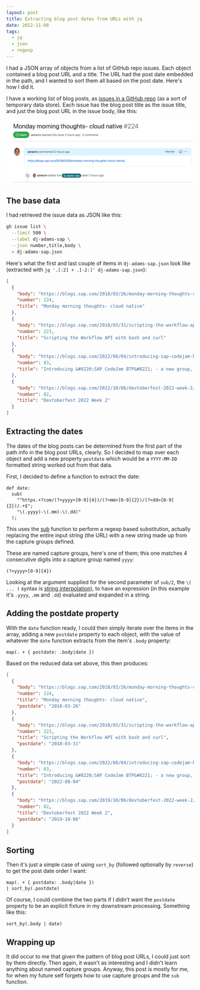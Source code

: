 ```yaml
---
layout: post
title: Extracting blog post dates from URLs with jq
date: 2022-11-08
tags:
  - jq
  - json
  - regexp
---
```

I had a JSON array of objects from a list of GitHub repo issues. Each object contained a blog post URL and a title. The URL had the post date embedded in the path, and I wanted to sort them all based on the post date. Here's how I did it. 

I have a working list of blog posts, as [issues in a GitHub repo](https://github.com/qmacro-org/db/issues?q=is%3Aissue) (as a sort of temporary data store). Each issue has the blog post title as the issue title, and just the blog post URL in the issue body, like this:

![example blog post issue](/images/2022/11/exampleissue.png)

## The base data

I had retrieved the issue data as JSON like this:

```bash
gh issue list \
  --limit 500 \
  --label dj-adams-sap \
  --json number,title,body \
  > dj-adams-sap.json 
```

Here's what the first and last couple of items in `dj-adams-sap.json` look like (extracted with `jq '.[:2] + .[-2:]' dj-adams-sap.json`):

```json
[
  {
    "body": "https://blogs.sap.com/2018/03/26/monday-morning-thoughts-cloud-native/",
    "number": 224,
    "title": "Monday morning thoughts- cloud native"
  },
  {
    "body": "https://blogs.sap.com/2018/03/31/scripting-the-workflow-api-with-bash-and-curl/",
    "number": 223,
    "title": "Scripting the Workflow API with bash and curl"
  },
  {
    "body": "https://blogs.sap.com/2022/08/04/introducing-sap-codejam-btp-a-new-group-and-a-first-event/",
    "number": 83,
    "title": "Introducing &#8220;SAP CodeJam BTP&#8221; - a new group, and a first event"
  },
  {
    "body": "https://blogs.sap.com/2022/10/06/devtoberfest-2022-week-2/",
    "number": 82,
    "title": "Devtoberfest 2022 Week 2"
  }
]
```

## Extracting the dates

The dates of the blog posts can be determined from the first part of the path info in the blog post URLs, clearly. So I decided to map over each object and add a new property `postdate` which would be a `YYYY-MM-DD` formatted string worked out from that data.

First, I decided to define a function to extract the date:

```jq
def date: 
  sub(
    "^https.+?com/(?<yyyy>[0-9]{4})/(?<mm>[0-9]{2})/(?<dd>[0-9]{2})/.+$";
    "\(.yyyy)-\(.mm)-\(.dd)"
  );
```

This uses the [sub](https://stedolan.github.io/jq/manual/#sub(regex;tostring)sub(regex;string;flags)) function to perform a regexp based substitution, actually replacing the entire input string (the URL) with a new string made up from the capture groups defined. 

These are named capture groups, here's one of them; this one matches 4 consecutive digits into a capture group named `yyyy`:

```text
(?<yyyy>[0-9]{4})
```

Looking at the argument supplied for the second parameter of `sub/2`, the `\( ... )` syntax is [string interpolation](https://stedolan.github.io/jq/manual/#Stringinterpolation-\(foo)), to have an expression (in this example it's `.yyyy`, `.mm` and `.dd`) evaluated and expanded in a string.

## Adding the postdate property

With the `date` function ready, I could then simply iterate over the items in the array, adding a new `postdate` property to each object, with the value of whatever the `date` function extracts from the item's `.body` property:

```jq
map(. + { postdate: .body|date })
```

Based on the reduced data set above, this then produces:

```json 
[
  {
    "body": "https://blogs.sap.com/2018/03/26/monday-morning-thoughts-cloud-native/",
    "number": 224,
    "title": "Monday morning thoughts- cloud native",
    "postdate": "2018-03-26"
  },
  {
    "body": "https://blogs.sap.com/2018/03/31/scripting-the-workflow-api-with-bash-and-curl/",
    "number": 223,
    "title": "Scripting the Workflow API with bash and curl",
    "postdate": "2018-03-31"
  },
  {
    "body": "https://blogs.sap.com/2022/08/04/introducing-sap-codejam-btp-a-new-group-and-a-first-event/",
    "number": 83,
    "title": "Introducing &#8220;SAP CodeJam BTP&#8221; - a new group, and a first event",
    "postdate": "2022-08-04"
  },
  {
    "body": "https://blogs.sap.com/2019/10/06/devtoberfest-2022-week-2/",
    "number": 82,
    "title": "Devtoberfest 2022 Week 2",
    "postdate": "2019-10-06"
  }
]
```

## Sorting 

Then it's just a simple case of using `sort_by` (followed optionally by `reverse`) to get the post date order I want:

```jq
map(. + { postdate: .body|date })
| sort_by(.postdate)
```

Of course, I could combine the two parts if I didn't want the `postdate` property to be an explicit fixture in my downstream processing. Something like this:

```jq
sort_by(.body | date)
```

## Wrapping up

It did occur to me that given the pattern of blog post URLs, I could just sort by them directly. Then again, it wasn't as interesting and I didn't learn anything about named capture groups. Anyway, this post is mostly for me, for when my future self forgets how to use capture groups and the `sub` function.


